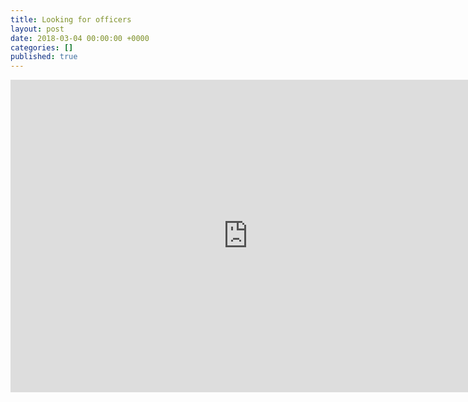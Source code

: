 ```yaml
---
title: Looking for officers
layout: post
date: 2018-03-04 00:00:00 +0000
categories: []
published: true
---
```

<div markdown = "0">

<iframe src="https://docs.google.com/forms/d/e/1FAIpQLScwItmXhP0cmdsRQM-tDXlV_INJPKvudn84YRP2EUHY43VB-w/viewform?embedded=true" width="760" height="500" frameborder="0" marginheight="0" marginwidth="0">Loading...</iframe>

</div>